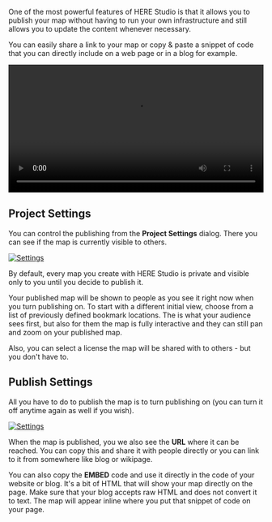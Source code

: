 One of the most powerful features of HERE Studio is that it allows you to publish your map
without having to run your own infrastructure and still allows you to update the content
whenever necessary.

You can easily share a link to your map or copy & paste a snippet of code that you can
directly include on a web page or in a blog for example.

<video width="100%"  controls>
  <source src="../../assets/videos/publish-legend.mp4" type="video/mp4">
Your browser does not support the video tag.
</video>   

## Project Settings

You can control the publishing from the **Project Settings** dialog. There you can see if
the map is currently visible to others.

[![Settings](../assets/images/studio-settings.png)](../assets/images/studio-settings.png)

By default, every map you create with HERE Studio is private and visible only to you until you decide to publish it.

Your published map will be shown to people as you see it right now when you turn publishing on.
To start with a different initial view, choose from a list of previously defined bookmark locations.
The is what your audience sees first, but also for them the map is fully interactive and they
can still pan and zoom on your published map.

Also, you can select a license the map will be shared with to others - but you don't have to.

## Publish Settings

All you have to do to publish the map is to turn publishing on (you can turn it off anytime
again as well if you wish).

[![Settings](../assets/images/studio-published.png)](../assets/images/studio-published.png)

When the map is published, you we also see the **URL** where it can be reached. You can copy this and
share it with people directly or you can link to it from somewhere like blog or wikipage.

You can also copy the **EMBED** code and use it directly in the code of your website or blog.
It's a bit of HTML that will show your map directly on the page. Make sure that your blog accepts
raw HTML and does not convert it to text. The map will appear inline where you put that snippet
of code on your page.
